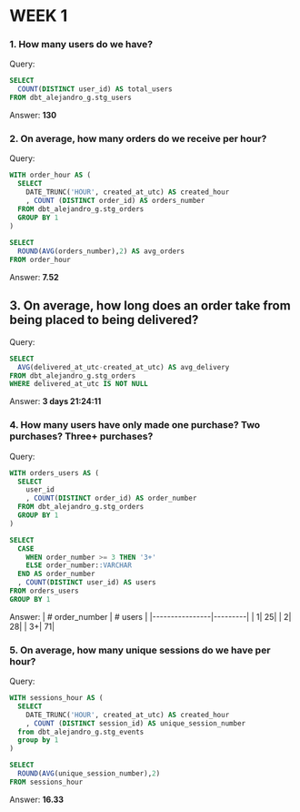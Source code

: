 # WEEK 1

### 1. How many users do we have?

Query:
``` sql
SELECT 
  COUNT(DISTINCT user_id) AS total_users
FROM dbt_alejandro_g.stg_users
```

Answer: **130**

### 2. On average, how many orders do we receive per hour?

Query:
``` sql
WITH order_hour AS (
  SELECT
    DATE_TRUNC('HOUR', created_at_utc) AS created_hour
    , COUNT (DISTINCT order_id) AS orders_number
  FROM dbt_alejandro_g.stg_orders
  GROUP BY 1
)
  
SELECT
  ROUND(AVG(orders_number),2) AS avg_orders
FROM order_hour
```

Answer: **7.52**

## 3. On average, how long does an order take from being placed to being delivered?

Query:
``` sql
SELECT
  AVG(delivered_at_utc-created_at_utc) AS avg_delivery 
FROM dbt_alejandro_g.stg_orders 
WHERE delivered_at_utc IS NOT NULL
```

Answer: **3 days 21:24:11**

### 4. How many users have only made one purchase? Two purchases? Three+ purchases?

Query:
``` sql
WITH orders_users AS (
  SELECT
    user_id
    , COUNT(DISTINCT order_id) AS order_number
  FROM dbt_alejandro_g.stg_orders
  GROUP BY 1
)

SELECT
  CASE 
    WHEN order_number >= 3 THEN '3+'
    ELSE order_number::VARCHAR
  END AS order_number
  , COUNT(DISTINCT user_id) AS users
FROM orders_users
GROUP BY 1
```

Answer:
| # order_number | # users |
|----------------|---------|
|               1|       25|
|               2|       28|
|              3+|       71|

### 5. On average, how many unique sessions do we have per hour?

Query:
``` sql
WITH sessions_hour AS (
  SELECT
    DATE_TRUNC('HOUR', created_at_utc) AS created_hour
    , COUNT (DISTINCT session_id) AS unique_session_number
  from dbt_alejandro_g.stg_events
  group by 1
)

SELECT
  ROUND(AVG(unique_session_number),2)
FROM sessions_hour
```

Answer: **16.33**